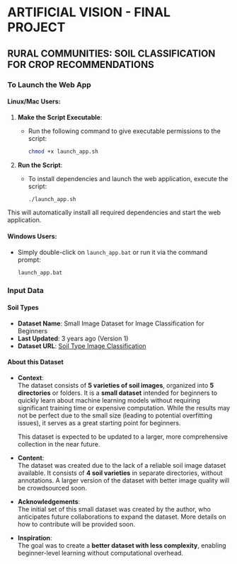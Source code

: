 # ARTIFICIAL VISION - FINAL PROJECT

## RURAL COMMUNITIES: SOIL CLASSIFICATION FOR CROP RECOMMENDATIONS

### **To Launch the Web App**

#### **Linux/Mac Users**:

1. **Make the Script Executable**:

   - Run the following command to give executable permissions to the script:
     ```sh
     chmod +x launch_app.sh
     ```

2. **Run the Script**:
   - To install dependencies and launch the web application, execute the script:
     ```sh
     ./launch_app.sh
     ```

This will automatically install all required dependencies and start the web application.

#### **Windows Users**:

- Simply double-click on `launch_app.bat` or run it via the command prompt:
  ```sh
  launch_app.bat
  ```

### **Input Data**

#### **Soil Types**

- **Dataset Name**: Small Image Dataset for Image Classification for Beginners
- **Last Updated**: 3 years ago (Version 1)
- **Dataset URL**: [Soil Type Image Classification](https://www.kaggle.com/prasanshasatpathy/soil-type-image-classification)

#### **About this Dataset**

- **Context**:  
  The dataset consists of **5 varieties of soil images**, organized into **5 directories** or folders. It is a **small dataset** intended for beginners to quickly learn about machine learning models without requiring significant training time or expensive computation. While the results may not be perfect due to the small size (leading to potential overfitting issues), it serves as a great starting point for beginners.

  This dataset is expected to be updated to a larger, more comprehensive collection in the near future.

- **Content**:  
  The dataset was created due to the lack of a reliable soil image dataset available. It consists of **4 soil varieties** in separate directories, without annotations. A larger version of the dataset with better image quality will be crowdsourced soon.

- **Acknowledgements**:  
  The initial set of this small dataset was created by the author, who anticipates future collaborations to expand the dataset. More details on how to contribute will be provided soon.

- **Inspiration**:  
  The goal was to create a **better dataset with less complexity**, enabling beginner-level learning without computational overhead.
